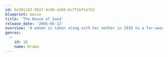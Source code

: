 ```yaml
---
id: 6a301143-981f-4c09-a166-bc7f2efce752
blueprint: movie
title: 'The House of Sand'
release_date: '2005-05-13'
overview: 'A woman is taken along with her mother in 1910 to a far-away desert by her husband, and after his passing, is forced to spend the next 59 years of her life hopelessly trying to escape it.'
genres:
  -
    id: 18
    name: Drama
---
```

